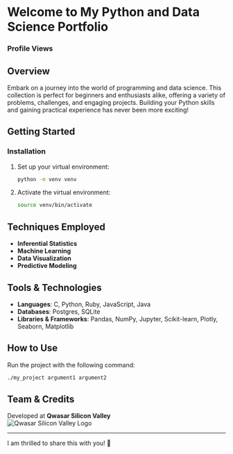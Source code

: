 # Welcome to My Python and Data Science Portfolio
### Profile Views

## Overview
Embark on a journey into the world of programming and data science. This collection is perfect for beginners and enthusiasts alike, offering a variety of problems, challenges, and engaging projects. Building your Python skills and gaining practical experience has never been more exciting!

## Getting Started

### Installation
1. Set up your virtual environment:
    ```bash
    python -m venv venv
    ```
2. Activate the virtual environment:
    ```bash
    source venv/bin/activate
    ```

## Techniques Employed
- **Inferential Statistics**
- **Machine Learning**
- **Data Visualization**
- **Predictive Modeling**

## Tools & Technologies
- **Languages**: C, Python, Ruby, JavaScript, Java
- **Databases**: Postgres, SQLite
- **Libraries & Frameworks**: Pandas, NumPy, Jupyter, Scikit-learn, Plotly, Seaborn, Matplotlib

## How to Use
Run the project with the following command:
```bash
./my_project argument1 argument2
```

## Team & Credits
Developed at **Qwasar Silicon Valley**  
![Qwasar Silicon Valley Logo](link_to_logo_image)

---

I am thrilled to share this with you! 🙂

